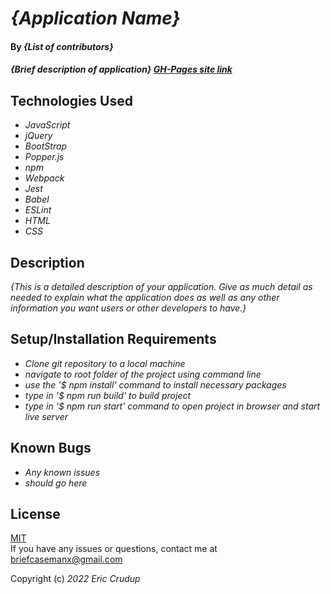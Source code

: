 # _{Application Name}_

#### By _**{List of contributors}**_

#### _{Brief description of application} [GH-Pages site link](https://cruduper.github.io/!!!!!insert_site_here!!!!)_

## Technologies Used

* _JavaScript_
* _jQuery_
* _BootStrap_
* _Popper.js_
* _npm_
* _Webpack_
* _Jest_
* _Babel_
* _ESLint_
* _HTML_
* _CSS_

## Description

_{This is a detailed description of your application. Give as much detail as needed to explain what the application does as well as any other information you want users or other developers to have.}_

## Setup/Installation Requirements

* _Clone git repository to a local machine_
* _navigate to root folder of the project using command line_
* _use the '$ npm install' command to install necessary packages_
* _type in '$ npm run build' to build project_
* _type in '$ npm run start' command to open project in browser and start live server_

## Known Bugs

* _Any known issues_
* _should go here_

## License

[MIT](https://opensource.org/licenses/MIT)    
If you have any issues or questions, contact me at briefcasemanx@gmail.com    

Copyright (c) _2022_  _Eric Crudup_